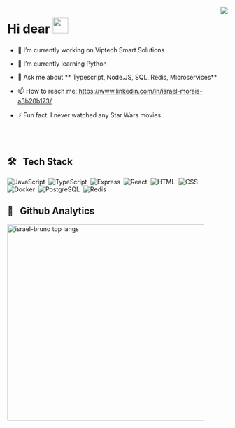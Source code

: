 <img
align="right"
size="500em"
src="https://raw.githubusercontent.com/gist/israel-bruno/f1f7b0065c31304246953f2434ca33a4/raw/92e15d7df46877a3769a2c4f3d09ae2a086ce1fa/githubcard.svg"
/>

<h1 align="left">
  Hi dear 
  
  <img src="https://raw.githubusercontent.com/kaueMarques/kaueMarques/master/hi.gif" width="35px">
</h1>

###

<p>

- 🔭 I’m currently working on Viptech Smart Solutions

- 🌱 I’m currently learning Python

- 💬 Ask me about ** Typescript,  Node.JS, SQL, Redis, Microservices**

- 📫 How to reach me: https://www.linkedin.com/in/israel-morais-a3b20b173/

- ⚡ Fun fact: I never watched any Star Wars movies . 

</p>

<br><br>

## 🛠 &nbsp; Tech Stack 

![JavaScript](https://img.shields.io/badge/JavaScript-05122A?style=flat&logo=javascript)&nbsp; 
![TypeScript](https://img.shields.io/badge/TypeScript-05122A?style=flat&logo=typescript)&nbsp;
![Express](https://img.shields.io/badge/Express-05122A?style=flat&logo=express)&nbsp;
![React](https://img.shields.io/badge/React-05122A?style=flat&logo=react)&nbsp; 
![HTML](https://img.shields.io/badge/HTML-05122A?style=flat&logo=html5)&nbsp; 
![CSS](https://img.shields.io/badge/CSS-05122A?style=flat&logo=css3)&nbsp;
![Docker](https://img.shields.io/badge/Docker-05122A?style=flat&logo=docker)&nbsp;
![PostgreSQL](https://img.shields.io/badge/SQL-05122A?style=flat&logo=postgresql)&nbsp;
![Redis](https://img.shields.io/badge/Redis-05122A?style=flat&logo=redis)&nbsp;

## 🧿 &nbsp; Github Analytics

<p align="left"> 
  <img width="450em" src="https://github-readme-stats.vercel.app/api/top-langs?username=israel-bruno&count_private=true&theme=vision-friendly-dark&layout=compact" alt="israel-bruno top langs"/>
  
</p>
